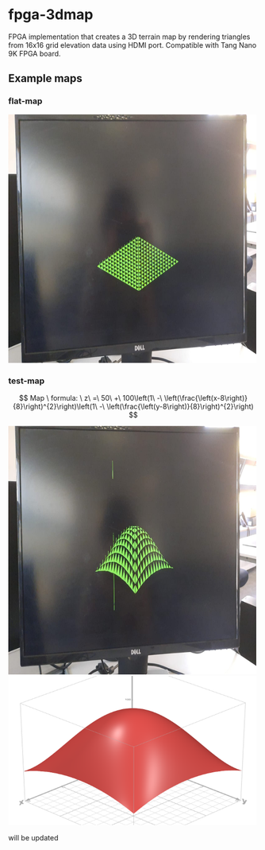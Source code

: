 # fpga-3dmap
FPGA implementation that creates a 3D terrain map by rendering triangles from 16x16 grid elevation data using HDMI port. Compatible with Tang Nano 9K FPGA board.

## Example maps

### flat-map

<img src="https://github.com/berke-ozcan/fpga-3dmap/blob/main/images/flat-map/flat_map.jpg" width="500" height="500">

### test-map

$$ Map \ formula: \ z\ =\ 50\ +\ 100\left(1\ -\ \left(\frac{\left(x-8\right)}{8}\right)^{2}\right)\left(1\ -\ \left(\frac{\left(y-8\right)}{8}\right)^{2}\right) $$

<img src="https://github.com/berke-ozcan/fpga-3dmap/blob/main/images/test-map/test_map_fpga.jpg" width="500" height="500"> <img src="https://github.com/berke-ozcan/fpga-3dmap/blob/main/images/test-map/test_map_real.png" width="500" height="300">




will be updated

